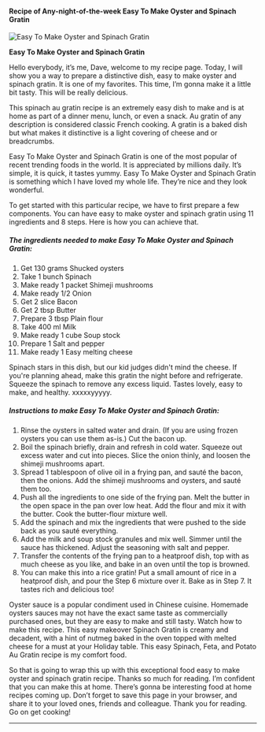             

#### Recipe of Any-night-of-the-week Easy To Make Oyster and Spinach Gratin

![Easy To Make Oyster and Spinach Gratin](https://img-global.cpcdn.com/recipes/5668561046470656/751x532cq70/easy-to-make-oyster-and-spinach-gratin-recipe-main-photo.jpg)

**Easy To Make Oyster and Spinach Gratin**

Hello everybody, it’s me, Dave, welcome to my recipe page. Today, I will show you a way to prepare a distinctive dish, easy to make oyster and spinach gratin. It is one of my favorites. This time, I’m gonna make it a little bit tasty. This will be really delicious.

This spinach au gratin recipe is an extremely easy dish to make and is at home as part of a dinner menu, lunch, or even a snack. Au gratin of any description is considered classic French cooking. A gratin is a baked dish but what makes it distinctive is a light covering of cheese and or breadcrumbs.

Easy To Make Oyster and Spinach Gratin is one of the most popular of recent trending foods in the world. It is appreciated by millions daily. It’s simple, it is quick, it tastes yummy. Easy To Make Oyster and Spinach Gratin is something which I have loved my whole life. They’re nice and they look wonderful.

To get started with this particular recipe, we have to first prepare a few components. You can have easy to make oyster and spinach gratin using 11 ingredients and 8 steps. Here is how you can achieve that.

##### The ingredients needed to make Easy To Make Oyster and Spinach Gratin:

1.  Get 130 grams Shucked oysters
2.  Take 1 bunch Spinach
3.  Make ready 1 packet Shimeji mushrooms
4.  Make ready 1/2 Onion
5.  Get 2 slice Bacon
6.  Get 2 tbsp Butter
7.  Prepare 3 tbsp Plain flour
8.  Take 400 ml Milk
9.  Make ready 1 cube Soup stock
10.  Prepare 1 Salt and pepper
11.  Make ready 1 Easy melting cheese

Spinach stars in this dish, but our kid judges didn't mind the cheese. If you're planning ahead, make this gratin the night before and refrigerate. Squeeze the spinach to remove any excess liquid. Tastes lovely, easy to make, and healthy. xxxxxyyyyy.

##### Instructions to make Easy To Make Oyster and Spinach Gratin:

1.  Rinse the oysters in salted water and drain. (If you are using frozen oysters you can use them as-is.) Cut the bacon up.
2.  Boil the spinach briefly, drain and refresh in cold water. Squeeze out excess water and cut into pieces. Slice the onion thinly, and loosen the shimeji mushrooms apart.
3.  Spread 1 tablespoon of olive oil in a frying pan, and sauté the bacon, then the onions. Add the shimeji mushrooms and oysters, and sauté them too.
4.  Push all the ingredients to one side of the frying pan. Melt the butter in the open space in the pan over low heat. Add the flour and mix it with the butter. Cook the butter-flour mixture well.
5.  Add the spinach and mix the ingredients that were pushed to the side back as you sauté everything.
6.  Add the milk and soup stock granules and mix well. Simmer until the sauce has thickened. Adjust the seasoning with salt and pepper.
7.  Transfer the contents of the frying pan to a heatproof dish, top with as much cheese as you like, and bake in an oven until the top is browned.
8.  You can make this into a rice gratin! Put a small amount of rice in a heatproof dish, and pour the Step 6 mixture over it. Bake as in Step 7. It tastes rich and delicious too!

Oyster sauce is a popular condiment used in Chinese cuisine. Homemade oysters sauces may not have the exact same taste as commercially purchased ones, but they are easy to make and still tasty. Watch how to make this recipe. This easy makeover Spinach Gratin is creamy and decadent, with a hint of nutmeg baked in the oven topped with melted cheese for a must at your Holiday table. This easy Spinach, Feta, and Potato Au Gratin recipe is my comfort food.

So that is going to wrap this up with this exceptional food easy to make oyster and spinach gratin recipe. Thanks so much for reading. I’m confident that you can make this at home. There’s gonna be interesting food at home recipes coming up. Don’t forget to save this page in your browser, and share it to your loved ones, friends and colleague. Thank you for reading. Go on get cooking!

* * *